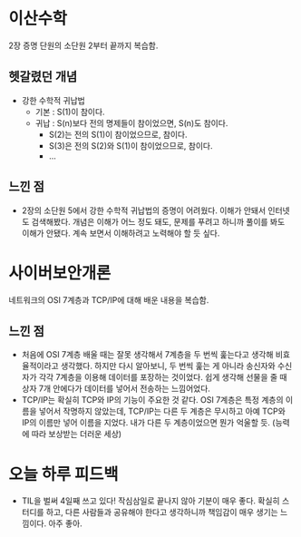 # 이산수학
2장 증명 단원의 소단원 2부터 끝까지 복습함. 
## 헷갈렸던 개념
+ 강한 수학적 귀납법
  + 기본 : S(1)이 참이다.
  + 귀납 : S(n)보다 전의 명제들이 참이었으면, S(n)도 참이다.
    + S(2)는 전의 S(1)이 참이었으므로, 참이다.
    + S(3)은 전의 S(2)와 S(1)이 참이었으므로, 참이다.
    + ...
## 느낀 점
+ 2장의 소단원 5에서 강한 수학적 귀납법의 증명이 어려웠다. 이해가 안돼서 인터넷도 검색해봤다. 개념은 이해가 어느 정도 돼도, 문제를 푸려고 하니까 풀이를 봐도 이해가 안됐다. 계속 보면서 이해하려고 노력해야 할 듯 싶다.

# 사이버보안개론
네트워크의 OSI 7계층과 TCP/IP에 대해 배운 내용을 복습함. 
## 느낀 점
+ 처음에 OSI 7계층 배울 때는 잘못 생각해서 7계층을 두 번씩 훑는다고 생각해 비효율적이라고 생각했다. 하지만 다시 알아보니, 두 번씩 훑는 게 아니라 송신자와 수신자가 각각 7계층을 이용해 데이터를 포장하는 것이었다. 쉽게 생각해 선물을 줄 때 상자 7개 안에다가 데이터를 넣어서 전송하는 느낌어었다.
+ TCP/IP는 확실히 TCP와 IP의 기능이 주요한 것 같다. OSI 7계층은 특정 계층의 이름을 넣어서 작명하지 않았는데, TCP/IP는 다른 두 계층은 무시하고 아예 TCP와 IP의 이름만 넣어 이름을 지었다. 내가 다른 두 계층이었으면 뭔가 억울할 듯. (능력에 따라 보상받는 더러운 세상)

# 오늘 하루 피드백
+ TIL을 벌써 4일째 쓰고 있다! 작심삼일로 끝나지 않아 기분이 매우 좋다. 확실히 스터디를 하고, 다른 사람들과 공유해야 한다고 생각하니까 책임감이 매우 생기는 느낌이다. 아주 좋아.
